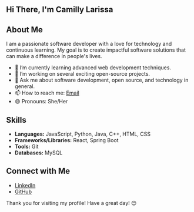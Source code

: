 ## Hi There, I'm Camilly Larissa
## About Me

I am a passionate software developer with a love for technology and continuous learning. My goal is to create impactful software solutions that can make a difference in people's lives.

- 🌱 I’m currently learning advanced web development techniques.
- 🔭 I’m working on several exciting open-source projects.
- 💬 Ask me about software development, open source, and technology in general.
- 📫 How to reach me: [Email](mailto:camillylarissa05@gmail.com)
- 😄 Pronouns: She/Her

## Skills

- **Languages:** JavaScript, Python, Java, C++, HTML, CSS
- **Frameworks/Libraries:** React, Spring Boot
- **Tools:** Git
- **Databases:** MySQL

## Connect with Me

- [LinkedIn](http://www.linkedin.com/in/camilly-larissa-68308432b)
- [GitHub](https://github.com/CamillyLarissa)

Thank you for visiting my profile! Have a great day! 😊
